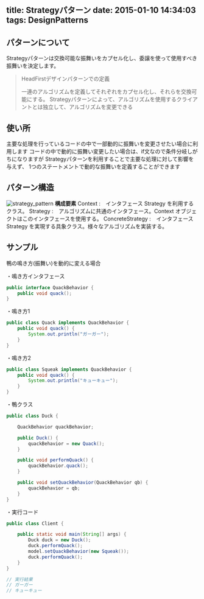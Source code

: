 title: Strategyパターン
date: 2015-01-10 14:34:03
tags: DesignPatterns
---

## パターンについて
Strategyパターンは交換可能な振舞いをカプセル化し、委譲を使って使用すべき振舞いを決定します。

>HeadFirstデザインパターンでの定義
>
>一連のアルゴリズムを定義してそれぞれをカプセル化し、それらを交換可能にする。
>Strategyパターンによって、アルゴリズムを使用するクライアントとは独立して、アルゴリズムを変更できる


## 使い所
主要な処理を行っているコードの中で一部動的に振舞いを変更させたい場合に利用します
コードの中で動的に振舞い変更したい場合は、if文なので条件分岐しがちになりますが
Strategyパターンを利用することで主要な処理に対して影響を与えず、
1つのステートメントで動的な振舞いを定義することができます


## パターン構造
![strategy_pattern](/image/DesignPattern/strategy.jpg)
**構成要素**
Context :　インタフェース Strategy を利用するクラス。
Strategy :　アルゴリズムに共通のインタフェース。Context オブジェクトはこのインタフェースを使用する。
ConcreteStrategy :　インタフェース Strategy を実現する具象クラス。様々なアルゴリズムを実装する。


## サンプル
鴨の鳴き方(振舞い)を動的に変える場合

・鳴き方インタフェース
``` java
public interface QuackBehavior {
	public void quack();
}
```

・鳴き方1
``` java
public class Quack implements QuackBehavior {
	public void quack() {
		System.out.println("ガーガー");
    }
}
```

・鳴き方2
``` java
public class Squeak implements QuackBehavior {
	public void quack() {
		System.out.println("キューキュー");
    }
}
```

・鴨クラス
``` java
public class Duck {

	QuackBehavior quackBehavior;

	public Duck() {
		quackBehavior = new Quack();
	}

	public void performQuack() {
		quackBehavior.quack();
	}

	public void setQuackBehavior(QuackBehavior qb) {
		quackBehavior = qb;
	}
}
```

・実行コード
``` java
public class Client {

	public static void main(String[] args) {
		Duck duck = new Duck();
		duck.performQuack();
		model.setQuackBehavior(new Squeak());
		duck.performQuack();
	}
}

// 実行結果
// ガーガー
// キューキュー
```
